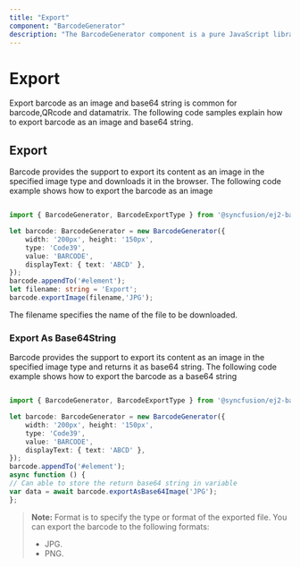 ```yaml
---
title: "Export"
component: "BarcodeGenerator"
description: "The BarcodeGenerator component is a pure JavaScript library which will convert a string to barcode and show it to the user. This supports the major 1D and 2D barcodes including the coda bar, code 128, QR Code."
---
```


# Export

Export barcode as an image and base64 string is common for barcode,QRcode and datamatrix. The following code samples explain how to export barcode as an image and base64 string.

## Export

Barcode provides the support to export its content as an image in the specified image type and downloads it in the browser.
The following code example shows how to export the barcode as an image

```typescript

import { BarcodeGenerator, BarcodeExportType } from '@syncfusion/ej2-barcode-generator';

let barcode: BarcodeGenerator = new BarcodeGenerator({
    width: '200px', height: '150px',
    type: 'Code39',
    value: 'BARCODE',
    displayText: { text: 'ABCD' },
});
barcode.appendTo('#element');
let filename: string = 'Export';
barcode.exportImage(filename,'JPG');

```

The filename specifies the name of the file to be downloaded.

### Export As Base64String

Barcode provides the support to export its content as an image in the specified image type and returns it as base64 string.
The following code example shows how to export the barcode as a base64 string

```typescript

import { BarcodeGenerator, BarcodeExportType } from '@syncfusion/ej2-barcode-generator';

let barcode: BarcodeGenerator = new BarcodeGenerator({
    width: '200px', height: '150px',
    type: 'Code39',
    value: 'BARCODE',
    displayText: { text: 'ABCD' },
});
barcode.appendTo('#element');
async function () {
// Can able to store the return base64 string in variable
var data = await barcode.exportAsBase64Image('JPG');
};

```

>**Note:**
>Format is to specify the type or format of the exported file. You can export the barcode to the following formats:
>* JPG.
>* PNG.
